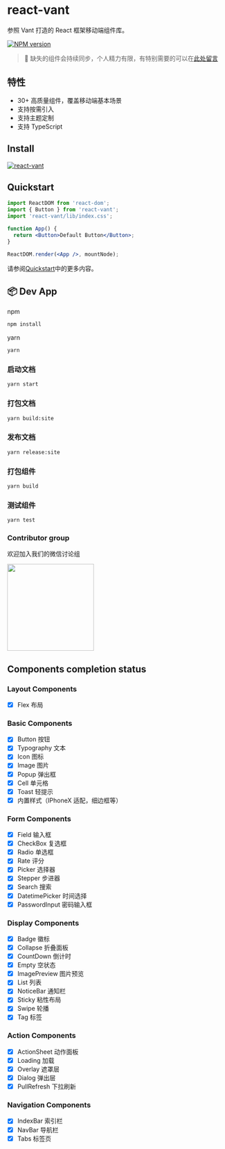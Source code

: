 # react-vant

参照 Vant 打造的 React 框架移动端组件库。

[![NPM version][npm-image]][npm-url] 

[npm-image]: http://img.shields.io/npm/v/react-vant.svg?style=flat-square
[npm-url]: http://npmjs.org/package/react-vant

> 👼 缺失的组件会持续同步，个人精力有限，有特别需要的可以在[此处留言](https://github.com/3lang3/react-vant/issues/5)

## 特性

- 30+ 高质量组件，覆盖移动端基本场景
- 支持按需引入
- 支持主题定制
- 支持 TypeScript

## Install

[![react-vant](https://nodei.co/npm/react-vant.png)](https://npmjs.org/package/react-vant)

## Quickstart

```jsx
import ReactDOM from 'react-dom';
import { Button } from 'react-vant';
import 'react-vant/lib/index.css';

function App() {
  return <Button>Default Button</Button>;
}

ReactDOM.render(<App />, mountNode);
```

请参阅[Quickstart](https://3lang3.github.io/react-vant/#/zh-CN/)中的更多内容。

## 📦 Dev App

npm

```bash
npm install
```

yarn

```bash
yarn
```

### 启动文档

```bash
yarn start
```

### 打包文档

```bash
yarn build:site
```

### 发布文档

```bash
yarn release:site
```

### 打包组件

```bash
yarn build
```

### 测试组件

```bash
yarn test
```

### Contributor group

欢迎加入我们的微信讨论组

<img src="https://user-images.githubusercontent.com/7098719/130221473-851855c7-1429-4a36-838d-4f7f95a48418.jpg" width="200">

## Components completion status

### Layout Components

- [x] Flex 布局

### Basic Components

- [x] Button 按钮
- [x] Typography 文本
- [x] Icon 图标
- [x] Image 图片
- [x] Popup 弹出框
- [x] Cell 单元格
- [x] Toast 轻提示
- [x] 内置样式（IPhoneX 适配，细边框等）

### Form Components

- [x] Field 输入框
- [x] CheckBox 复选框
- [x] Radio 单选框
- [x] Rate 评分
- [x] Picker 选择器
- [x] Stepper 步进器
- [x] Search 搜索
- [x] DatetimePicker 时间选择
- [x] PasswordInput 密码输入框

### Display Components

- [x] Badge 徽标
- [x] Collapse 折叠面板
- [x] CountDown 倒计时
- [x] Empty 空状态
- [x] ImagePreview 图片预览
- [x] List 列表
- [x] NoticeBar 通知栏
- [x] Sticky 粘性布局
- [x] Swipe 轮播
- [x] Tag 标签

### Action Components

- [x] ActionSheet 动作面板
- [x] Loading 加载
- [x] Overlay 遮罩层
- [x] Dialog 弹出层
- [x] PullRefresh 下拉刷新

### Navigation Components

- [x] IndexBar 索引栏
- [x] NavBar 导航栏
- [x] Tabs 标签页
